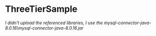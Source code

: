# ThreeTierSample
*I didn't upload the referenced libraries, I use the mysql-connector-java-8.0.16\mysql-connector-java-8.0.16.jar*
